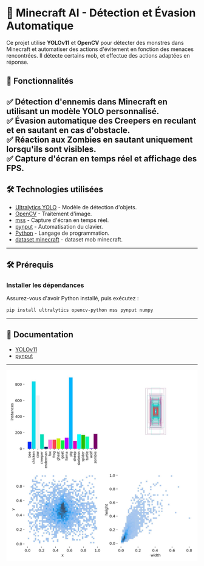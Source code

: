 # 🧠 Minecraft AI - Détection et Évasion Automatique

Ce projet utilise **YOLOv11** et **OpenCV** pour détecter des monstres dans Minecraft et automatiser des actions d'évitement en fonction des menaces rencontrées. Il détecte certains mob, et effectue des actions adaptées en réponse.

## 📌 Fonctionnalités

✅ **Détection d'ennemis** dans Minecraft en utilisant un modèle YOLO personnalisé.  
✅ **Évasion automatique** des Creepers en reculant et en sautant en cas d'obstacle.  
✅ **Réaction aux Zombies** en sautant uniquement lorsqu'ils sont visibles.  
✅ **Capture d'écran en temps réel** et affichage des FPS.  
---

## 🛠 Technologies utilisées

- [Ultralytics YOLO](https://github.com/ultralytics/ultralytics) - Modèle de détection d'objets.
- [OpenCV](https://opencv.org/) - Traitement d'image.
- [mss](https://github.com/BoboTiG/python-mss) - Capture d'écran en temps réel.
- [pynput](https://pynput.readthedocs.io/en/latest/) - Automatisation du clavier.
- [Python](https://www.python.org/downloads/release/python-3119/) - Langage de programmation.
- [dataset minecraft](https://universe.roboflow.com/minecraft-object-detection/minecraft-mob-detection/dataset/10) - dataset mob minecraft.
***
## 🛠️ Prérequis
### **Installer les dépendances**
Assurez-vous d'avoir Python installé, puis exécutez :
```sh
pip install ultralytics opencv-python mss pynput numpy
```
***
## 📄 Documentation

- [YOLOv11](https://docs.ultralytics.com/fr/models/yolo11/)
- [pynput](https://www.youtube.com/watch?v=sJx_lFtrO3E)

***
![MobList](https://github.com/Azylos/YOLO---Minecraft/blob/main/runs/detect/minecraft_detection/labels.jpg)